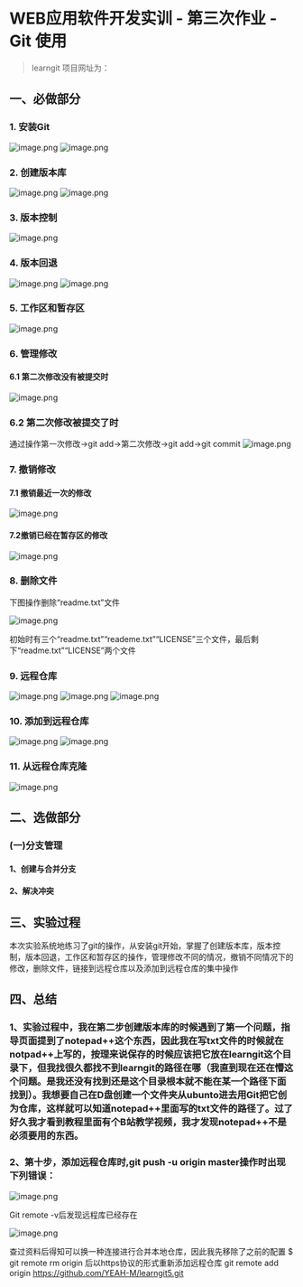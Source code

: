 # WEB应用软件开发实训 - 第三次作业 - Git 使用

> learngit 项目网址为： 

##  一、必做部分

### 1. 安装Git
![image.png](https://i.loli.net/2021/05/31/QYJNW3auCgMFwhf.png)
![image.png](https://i.loli.net/2021/05/31/3megMSJHTxuGREv.png)

### 2. 创建版本库
![image.png](https://i.loli.net/2021/05/31/hkDXMTJZ8PKumSn.png)
![image.png](https://i.loli.net/2021/05/31/suRvbIUyjXzBY1M.png)

### 3. 版本控制
![image.png](https://i.loli.net/2021/05/31/eYVrDbtAOECmkSp.png)

### 4. 版本回退
![image.png](https://i.loli.net/2021/05/31/chdzeYv5QTKPGmg.png)
![image.png](https://i.loli.net/2021/05/31/hIbz6yFel9Bqr5C.png)

### 5. 工作区和暂存区
![image.png](https://i.loli.net/2021/05/31/ubOxzjm7f2WSHYQ.png)

### 6. 管理修改

#### 6.1 第二次修改没有被提交时
![image.png](https://i.loli.net/2021/05/31/I8ngDqpMwLrT29G.png)

### 6.2 第二次修改被提交了时
通过操作第一次修改->git add->第二次修改->git add->git commit
![image.png](https://i.loli.net/2021/05/31/UdhsorbwW27jy1E.png)

### 7. 撤销修改

#### 7.1 撤销最近一次的修改
![image.png](https://i.loli.net/2021/05/31/pqZjA2JGmYoMlU1.png)

#### 7.2撤销已经在暂存区的修改
![image.png](https://i.loli.net/2021/05/31/5DZhIAWPmLCQUNB.png)

### 8. 删除文件
下图操作删除“readme.txt”文件

![image.png](https://i.loli.net/2021/05/31/1QUrDlSmZBd8faY.png)

初始时有三个“readme.txt”“reademe.txt”“LICENSE”三个文件，最后剩下“readme.txt”“LICENSE”两个文件

### 9. 远程仓库
![image.png](https://i.loli.net/2021/05/31/WjsZn4P58RMgVvU.png)
![image.png](https://i.loli.net/2021/05/31/OuoqWw3P9mlgBSr.png)
![image.png](https://i.loli.net/2021/05/31/FzLnZ4AGOpqMl2d.png)

### 10. 添加到远程仓库
![image.png](https://i.loli.net/2021/05/31/GaVLo7dmA3C2x8H.png)
![image.png](https://i.loli.net/2021/05/31/OD8Zds5h9X7fMbU.png)

### 11. 从远程仓库克隆
![image.png](https://i.loli.net/2021/05/31/xkmDYitqTZPJCuo.png)

## 二、选做部分

### (一)分支管理

#### 1、创建与合并分支

#### 2、解决冲突

## 三、实验过程
本次实验系统地练习了git的操作，从安装git开始，掌握了创建版本库，版本控制，版本回退，工作区和暂存区的操作，管理修改不同的情况，撤销不同情况下的修改，删除文件，链接到远程仓库以及添加到远程仓库的集中操作

## 四、总结

### 1、实验过程中，我在第二步创建版本库的时候遇到了第一个问题，指导页面提到了notepad++这个东西，因此我在写txt文件的时候就在notpad++上写的，按理来说保存的时候应该把它放在learngit这个目录下，但我找很久都找不到learngit的路径在哪（我直到现在还在懵这个问题。是我还没有找到还是这个目录根本就不能在某一个路径下面找到）。我想要自己在D盘创建一个文件夹从ubunto进去用Git把它创为仓库，这样就可以知道notepad++里面写的txt文件的路径了。过了好久我才看到教程里面有个B站教学视频，我才发现notepad++不是必须要用的东西。

### 2、第十步，添加远程仓库时,git push -u origin master操作时出现下列错误：

![image.png](https://i.loli.net/2021/05/31/E4uJtn37PND895g.png)

Git remote -v后发现远程库已经存在

![image.png](https://i.loli.net/2021/05/31/LSsBwfbDOvU7ZTj.png)

查过资料后得知可以换一种连接进行合并本地仓库，因此我先移除了之前的配置
$ git remote rm origin
后以https协议的形式重新添加远程仓库
git remote add origin https://github.com/YEAH-M/learngit5.git
